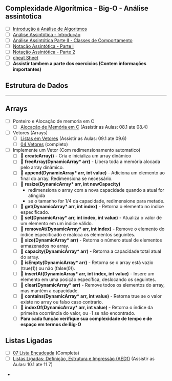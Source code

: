 ## Complexidade Algorítmica - Big-O - Análise assintotica
- [ ] [Introdução à Análise de Algoritmos](https://www.youtube.com/watch?v=IPEKhjzFdTc&list=PLTYhWEH3DGrS9ExMLLVjg1pxQU4X63HgN&index=1&t=238s)
- [ ] [Análise Assintótica - Introdução](https://www.youtube.com/watch?v=ng2UjX50KtI&list=PLTYhWEH3DGrS9ExMLLVjg1pxQU4X63HgN&index=2)
- [ ] [Análise Assintótica Parte II - Classes de Comportamento](https://www.youtube.com/watch?v=lqOiBNEvVZg&list=PLTYhWEH3DGrS9ExMLLVjg1pxQU4X63HgN&index=3)
- [ ] [Notação Assintótica - Parte I](https://www.youtube.com/watch?v=XkpZ_pUI1Wk&list=PLTYhWEH3DGrS9ExMLLVjg1pxQU4X63HgN&index=5)
- [ ] [Notação Assintótica - Parte 2](https://www.youtube.com/watch?v=-Srf2ILxGaE&list=PLTYhWEH3DGrS9ExMLLVjg1pxQU4X63HgN&index=7)
- [ ] [cheat Sheet](https://www.bigocheatsheet.com/)
- [ ] **Assistir tambem a parte dos exercicios (Contem informações importantes)**

## Estrutura de  Dados

---
## Arrays
- [ ] Ponteiro e Alocação de memoria em C
  - [ ] [Alocação de Memória em C](https://www.youtube.com/watch?v=eOqU-C9BuXQ&list=PL5TPkym335qztD0JofGEyVcdmlNf7arzE&index=29) (Assistir as Aulas: 08.1 ate 08.4)
- [ ] Vetores (Arrays)
  - [ ] [Listas em Vetores](https://www.youtube.com/watch?v=xsZIa6jf9e8&list=PL5TPkym335qztD0JofGEyVcdmlNf7arzE&index=33) (Assistir as Aulas: 09.1 ate 09.6)
  - [ ] [04 Vetores](https://www.youtube.com/watch?v=VWSqqTeVE0s&t) (completo)
- [ ] Implemente um Vetor (Com redimensionamento automatico)
  - [ ] 📌 **createArray()** - Cria e inicializa um array dinâmico
  - [ ] 📌 **freeArray(DynamicArray\* arr)** - Libera toda a memória alocada pelo array dinâmico.
  - [ ] 📌 **append(DynamicArray\* arr, int value)** - Adiciona um elemento ao final do array. Redimensiona se necessário.
  - [ ] 📌 **resize(DynamicArray\* arr, int newCapacity)** 
    - redimensiona o array com a nova capacidade quando a atual for atingida
    - se o tamanho for 1/4 da capacidade, redimensione para metade.
  - [ ] 📌 **get(DynamicArray\* arr, int index)** - Retorna o elemento no índice especificado.
  - [ ] 📌 **set(DynamicArray\* arr, int index, int value)** - Atualiza o valor de um elemento em um índice válido.
  - [ ] 📌 **removeAt(DynamicArray\* arr, int index)** - Remove o elemento do índice especificado e realoca os elementos seguintes.
  - [ ] 📌 **size(DynamicArray\* arr)** - Retorna o número atual de elementos armazenados no array.
  - [ ] 📌 **capacity(DynamicArray\* arr)** - Retorna a capacidade total atual do array.
  - [ ] 📌 **isEmpty(DynamicArray\* arr)** - Retorna se o array está vazio (true(1)) ou não (false(0)).
  - [ ] 📌 **insertAt(DynamicArray\* arr, int index, int value)** - Insere um elemento em uma posição específica, deslocando os seguintes.
  - [ ] 📌 **clear(DynamicArray\* arr)** - Remove todos os elementos do array, mas mantém a capacidade.
  - [ ] 📌 **contains(DynamicArray\* arr, int value)** - Retorna true se o valor existe no array ou  falso caso contrario.
  - [ ] 📌 **indexOf(DynamicArray\* arr, int value)** - Retorna o índice da primeira ocorrência do valor, ou -1 se não encontrado.
  - [ ] **Para cada função verifique sua complexidade de tempo e de espaço em termos de Big-O**

## Listas Ligadas
- [ ] [07 Lista Encadeada](https://www.youtube.com/watch?v=NDTEIPjNsdA&t=246s) (Completa)
- [ ] [Listas Ligadas: Definição, Estrutura e Impressão (AED1)](https://www.youtube.com/watch?v=M_khYZlf4Jw&list=PL5TPkym335qztD0JofGEyVcdmlNf7arzE&index=39) (Assistir as Aulas: 10.1 ate 11.7)
- 

